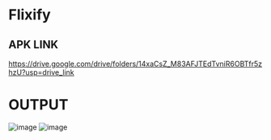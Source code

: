 # Flixify

## APK LINK 
https://drive.google.com/drive/folders/14xaCsZ_M83AFJTEdTvniR6OBTfr5zhzU?usp=drive_link

# OUTPUT
![image](https://github.com/user-attachments/assets/61bed005-210b-42fc-badd-29c298015d58)				![image](https://github.com/user-attachments/assets/cc6b209c-31a1-4b9f-8e1a-723870c176b6)
